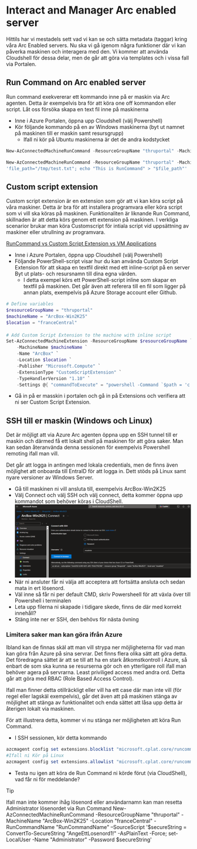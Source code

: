 # Interact and Manager Arc enabled server
Hittils har vi mestadels sett vad vi kan se och sätta metadata (taggar) kring våra Arc Enabled servers. Nu ska vi gå igenom några funktioner där vi kan påverka maskinen och interagera med den. Vi kommer att använda Cloudshell för dessa delar, men de går att göra via templates och i vissa fall via Portalen.


## Run Command on Arc enabled server
Run command exekvererar ett kommando inne på er maskin via Arc agenten. Detta är exempelvis bra för att köra one off kommandon eller script. Låt oss försöka skapa en text fil inne på maskinerna

- Inne i Azure Portalen, öppna upp Cloudshell (välj Powershell)
- Kör följande kommando på en av Windows maskinerna (byt ut namnet på maskinen till er maskin samt resursgrupp)
    - Ifall ni kör på Ubuntu maskinerna är det de andra kodstycket
```powershell
New-AzConnectedMachineRunCommand -ResourceGroupName "thruportal" -MachineName "ArcBox-Win2K25" -Location "franceCentral" -RunCommandName "RunCommandName" –SourceScript '$path =  "c:\lab\test.txt"; New-item -Path $path -force; Add-Content -Path $path -Value "This is RunCommand"'
```
```powershell
New-AzConnectedMachineRunCommand -ResourceGroupName "thruportal" -MachineName "Arcbox-Ubuntu-01" -Location "franceCentral" -RunCommandName "RunCommandName" –SourceScript 'file_path="/tmp/test.txt"; echo "This is RunCommand" > "$file_path"'
'file_path="/tmp/test.txt"; echo "This is RunCommand" > "$file_path"'
```

## Custom script extension
Custom script extension är en extension som gör att vi kan köra script på våra maskiner. Detta är bra för att installera programvara eller köra script som vi vill ska köras på maskinen. Funktionaliten är liknande Run Command, skillnaden är att detta körs genom ett extension på maskinen. I verkliga scenarior brukar man köra Customscript för intiala script vid uppsättning av maskiner eller utrullning av programvara.

[RunCommand vs Custom Script Extension vs VM Applications](https://devblogs.microsoft.com/azure-vm-runtime/runcommand-vs-custom-script-extension-vs-vm-applications/)

- Inne i Azure Portalen, öppna upp Cloudshell (välj Powershell)
- Följande PowerShell-script visar hur du kan använda Custom Script Extension för att skapa en textfil direkt med ett inline-script på en server Byt ut plats- och resursnamn till dina egna värden.
    - I detta exempel körs ett PowerShell-script inline som skapar en textfil på maskinen. Det går även att referera till en fil som ligger på annan plats, exempelvis på Azure Storage account eller Github.

```powershell
# Define variables
$resourceGroupName = "thruportal"
$machineName = "ArcBox-Win2K25"
$location = "franceCentral"

# Add Custom Script Extension to the machine with inline script
Set-AzConnectedMachineExtension -ResourceGroupName $resourceGroupName `
    -MachineName $machineName `
    -Name "ArcBox" `
    -Location $location `
    -Publisher "Microsoft.Compute" `
    -ExtensionType "CustomScriptExtension" `
    -TypeHandlerVersion "1.10" `
    -Settings @{ "commandToExecute" = "powershell -Command `$path = 'c:\\lab\\test2.txt'; New-Item -Path `$path -Force; Add-Content -Path `$path -Value 'This is Custom Script Extension'" }
```
- Gå in på er masskin i portalen och gå in på Extensions och verifiera att ni ser Custom Script Extension.

## SSH till er maskin (Windows och Linux)
Det är möjligt att via Azure Arc agenten öppna upp en SSH tunnel till er maskin och därmed få ett lokalt shell på maskinen för att göra saker. Man kan sedan återanvända denna sessionen för exempelvis Powershell remoting ifall man vill.

Det går att logga in antingen med lokala credentials, men de finns även möjlighet att onboarda till EntraID för att logga in. Dett stöds på Linux samt nyare versioner av Windows Server.

- Gå till maskinen ni vill ansluta till, exempelvis ArcBox-Win2K25
- Välj Connect och välj SSH och välj connect, detta kommer öppna upp kommandot som behöver köras i CloudShell.
    ![SSH Connect](./img/ssh1.png)
- När ni ansluter får ni välja att acceptera att fortsätta ansluta och sedan mata in ert lösenord.
- Väl inne så får ni per default CMD, skriv Powersheell för att växla över till Powershell i terminalen
- Leta upp filerna ni skapade i tidigare skede, finns de där med korrekt innehåll?
- Stäng inte ner er SSH, den behövs för nästa övning

### Limitera saker man kan göra ifrån Azure
Ibland kan de finnas skäl att man vill strypa ner möjligheterna för vad man kan göra från Azure på sina servrar. Det finns flera olika sätt att göra detta. Det föredragna sättet är att se till att ha en stark åtkomstkontroll i Azure, så enbart de som ska kunna se resurserna gör och en ytterligare roll ifall man behöver agera på servrarna. Least priviliged access med andra ord. Detta går att göra med RBAC (Role Based Access Control).

Ifall man finner detta otillräckligt eller vill ha ett case där man inte vill (för regel eller lagskäl exempelvis), går det även att på maskinen stänga av möjlighet att  stänga av funktionalitet och enda sättet att låsa upp detta är återigen lokalt via maskinen.

För att illustrera detta, kommer vi nu stänga ner möjligheten att köra Run Command. 

- I SSH sessionen, kör detta kommando
```powershell
azcmagent config set extensions.blocklist "microsoft.cplat.core/runcommandhandlerwindows"
#Ifall ni Kör på Linux
azcmagent config set extensions.allowlist "microsoft.cplat.core/runcommandhandlerlinux" 
```
- Testa nu igen att köra de Run Command ni körde förut (via CloudShell), vad får ni för meddelande?


> [!TIP]
> Ifall man inte kommer ihåg lösenord eller användarnamn kan man resetta Administrator lösenordet via Run Command
> New-AzConnectedMachineRunCommand -ResourceGroupName "thruportal" -MachineName "ArcBox-Win2K25" -Location "franceCentral" -RunCommandName "RunCommandName" –SourceScript '$secureString = ConvertTo-SecureString "AngeEttLosenord1!" -AsPlainText -Force; set-LocalUser -Name "Administrator" -Password $secureString'











